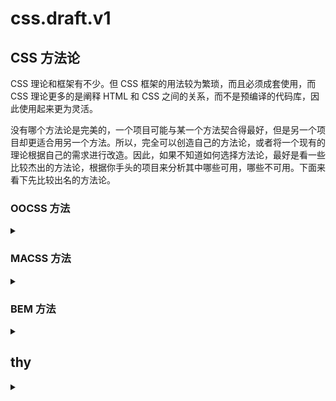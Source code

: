 # css.draft.v1
## CSS 方法论
CSS 理论和框架有不少。但 CSS 框架的用法较为繁琐，而且必须成套使用，而 CSS 理论更多的是阐释 HTML 和 CSS 之间的关系，而不是预编译的代码库，因此使用起来更为灵活。

没有哪个方法论是完美的，一个项目可能与某一个方法契合得最好，但是另一个项目却更适合用另一个方法。所以，完全可以创造自己的方法论，或者将一个现有的理论根据自己的需求进行改造。因此，如果不知道如何选择方法论，最好是看一些比较杰出的方法论，根据你手头的项目来分析其中哪些可用，哪些不可用。下面来看下先比较出名的方法论。

### OOCSS 方法
<details>
<summary></summary>

全称是 Object-Oriented CSS，面向对象的 CSS。看下面示例：
```html
<div class="toggle simple">
  <div class="toggle-control open">
    <h1 class="toggle-title">Title 1</h1>
  </div>
  <div class="toggle-details open"></div>
</div>
```
OOCSS 有两个主要的原则：
- 分离结构和外观：将视觉特性定义为可复用的单元。上面的例子就是一个片段，例如，当前的“simple”皮肤使用直角，而“complex”皮肤可能使用圆角，还加了阴影。
- 分离容器和内容：指的是不再将元素位置作为样式的限定词。和在容器内标记的CSS 类名不同，我们现在使用的是可复用的CSS 类名，如toggle-title， 它应用于相应的文本处理上，而不管这个文本的元素是什么。

当想提供一套组件让开发人员组合起来创建用户界面时，这种方法非常有用。Bootstrap 就是一个特别好的例子，它是一个自带各种皮肤的小组件系统。
</details>


### MACSS 方法
<details>
<summary></summary>

全称是 Scalable and Modular Architecture for CSS，模块化架构的可扩展 CSS。看下面示例：
```html
<div class="toggle toggle-simple">
  <div class="toggle-control is-active">
    <h1 class="toggle-title">Title 1</h1>
  </div>
  <div class="toggle-details is-active"></div>
</div>
```
SMACSS（https://smacss.com/）和 OOCSS 有许多相似之处，但 SMACSS 的不同点是把样式系统划分为五个具体类别。
- 基础：如果不添加CSS 类名，标记会以什么外观呈现。
- 布局：把页面分成一些区域。
- 模块：设计中的模块化、可复用的单元。
- 状态：描述在特定的状态或情况下，模块或布局的显示方式。
- 主题：一个可选的视觉外观层，可以让你更换不同主题。

在例子中，可以看到模块样式（toggle、toggle-title、toggle-details）、子模块（toggle-simple）和状态（is-active）的组合。对于如何创建功能的小模块，OOCSS 和 SMACSS 有许多相似之处。它们都把样式作用域限定到根节点的CSS 类名上，然后通过皮肤（OOCSS）或者子模块（SMACSS）进行修改。除了SMACSS 把代码划分类别之外，两者之间最显著的差异是使用皮肤而不是子模块，以及带 is 前缀的状态类名。
</details>


### BEM 方法
<details>
<summary></summary>

全称是Block Element Modifier，块元素修饰符。看下面示例：
```html
<div class="toggle toggle--simple">
  <div class="toggle__control toggle__control--active">
    <h1 class="toggle__title">Title 1</h1>
  </div>
  <div class="toggle__details toggle__details--active"></div>
</div>
```
BEM 只是一个 CSS 类名命名规则。它不涉及如何书写 CSS 的结构，而只是建议每个元素都添加带有如下内容的 CSS 类名：
- 块名：所属组件的名称。
- 元素：元素在块里面的名称。
- 修饰符：任何与块或元素相关联的修饰符。

BEM 使用非常简洁的约定来创建CSS 类名，而这些字符串可能会相当长。

这种方法在OOCSS 或SMACSS 里使用的好处是，每一个CSS 类名都详细地描述了它实现了什么。代码中没有open 或者is-active 这样只在特定背景下才能理解的CSS 类名。
如果单独看open 和is-active 这两个名字，我们并不知道它们的含义是什么。

虽然 BEM 法看起来很累赘、很冗余 ，但是当看到一个toggle__details--active 的 CSS 类名，就知道它是表示：这个元素的名称是details，位置在toggle 组件里，状态为激活。
</details>


## thy
<details>
<summary></summary>

### 1 首先要文档化，把公用的样式进行说明，例如文件路径。方便寻找。

### 2 一个标签上，公用的样式不能超过 3 个，不能达到效果的，再写单独适用的样式名称。

### 3 CSS 选择器的开销从小到大是：
- ID选择符，#exam {}。
- 类选择符, .exam {}。
- 类型选择符，a {}。
- 相邻兄弟选择符，h1 + a {}。
- 子选择符，.exam > a {}。
- 后代选择符，.exam a {}。
- 通配符，* {}。
- 属性选择符，[href="#exam"] {}。
- 伪类和伪元素，a:hover {}
由于CSS 是从右向左进行匹配，所以写 CSS 的建议：
- 避免使用统配规则，也就是不要使用相邻兄弟选择符、子选择符、后代选择符、通配符、属性选择符。
- 避免使用ID选择符。
- 不要使用限定类选择符，例如 li.row 改成 .list-row。
- 越具体越好，不要使用过长后代选择符，例如 .main .content .list .list-row ,直接通过一种规则，指定一个具体的类名，例如 .content-list-row。
- 利用继承。

### 4 后代选择符不能超过 3 层。

### 5 新的公用样式要进行讨论决定。
</details>




